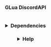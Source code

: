 <h3 align="center">GLua DiscordAPI</h3>

<h1></h1>


<h3 align="center">

<details>
<summary>Dependencies</summary>
  
[gwsockets](https://github.com/FredyH/GWSockets/releases)  
[chttp](https://github.com/timschumi/gmod-chttp/releases)  
[gproc](https://github.com/devonium/gproc)  

</details>

</h3>

<h3 align="center">
  
 <details>
<summary>Help</summary>
  
[Documentation](https://github.com/devonium/gmDiscordAPI/blob/docs/README.md)  
[Examples](https://github.com/devonium/gmDiscordAPI/blob/docs/examples.md)  
[Issues](https://github.com/devonium/gmDiscordAPI/issues)
</details>

</h3>

